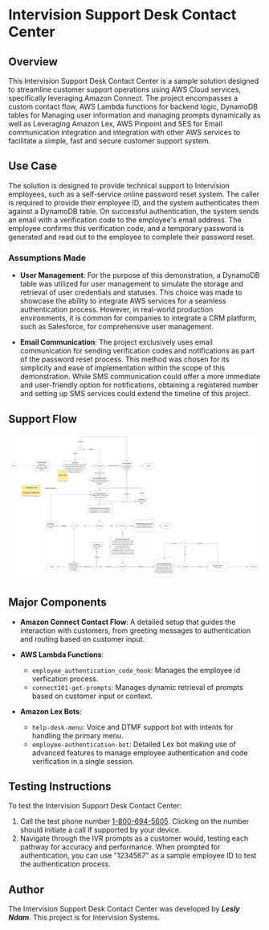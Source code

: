 # Intervision Support Desk Contact Center

## Overview
This Intervision Support Desk Contact Center is a sample solution designed to streamline customer support operations using AWS Cloud services, specifically leveraging Amazon Connect. The project encompasses a custom contact flow, AWS Lambda functions for backend logic, DynamoDB tables for Managing user information and managing prompts dynamically as well as Leveraging Amazon Lex, AWS Pinpoint and SES for Email communication integration and integration with other AWS services to facilitate a simple, fast and secure customer support system.

## Use Case
The solution is designed to provide technical support to Intervision employees, such as a self-service online password reset system. The caller is required to provide their employee ID, and the system authenticates them against a DynamoDB table. On successful authentication, the system sends an email with a verification code to the employee's email address. The employee confirms this verification code, and a temporary password is generated and read out to the employee to complete their password reset.

### Assumptions Made
- **User Management**: For the purpose of this demonstration, a DynamoDB table was utilized for user management to simulate the storage and retrieval of user credentials and statuses. This choice was made to showcase the ability to integrate AWS services for a seamless authentication process. However, in real-world production environments, it is common for companies to integrate a CRM platform, such as Salesforce, for comprehensive user management.

- **Email Communication**: The project exclusively uses email communication for sending verification codes and notifications as part of the password reset process. This method was chosen for its simplicity and ease of implementation within the scope of this demonstration. While SMS communication could offer a more immediate and user-friendly option for notifications, obtaining a registered number and setting up SMS services could extend the timeline of this project.

## Support Flow
![Intervision Support Flow](https://raw.githubusercontent.com/leslyndam/InterVision-Use-Case/main/Intervision%20Support%20Flow.png)


## Major Components
- **Amazon Connect Contact Flow**: A detailed setup that guides the interaction with customers, from greeting messages to authentication and routing based on customer input.

- **AWS Lambda Functions**:
  - `employee_authentication_code_hook`: Manages the employee id verfication process.
  - `connect101-get-prompts`: Manages dynamic retrieval of prompts based on customer input or context.

- **Amazon Lex Bots**:
  - `help-desk-menu`: Voice and DTMF support bot with intents for handling the primary menu.
  - `employee-authentication-bot`: Detailed Lex bot making use of advanced features to manage employee authentication and code verification in a single session.

## Testing Instructions
To test the Intervision Support Desk Contact Center:
1. Call the test phone number [1-800-694-5605](tel:1-800-694-5605). Clicking on the number should initiate a call if supported by your device.
2. Navigate through the IVR prompts as a customer would, testing each pathway for accuracy and performance. When prompted for authentication, you can use "1234567" as a sample employee ID to test the authentication process.

## Author
The Intervision Support Desk Contact Center was developed by ***Lesly Ndam***. This project is for Intervision Systems.
